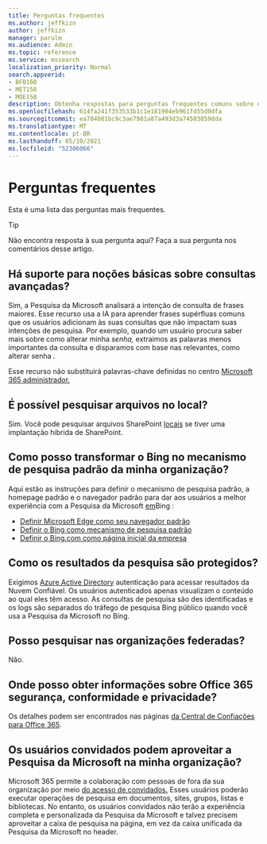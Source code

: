 ```yaml
---
title: Perguntas frequentes
ms.author: jeffkizn
author: jeffkizn
manager: parulm
ms.audience: Admin
ms.topic: reference
ms.service: mssearch
localization_priority: Normal
search.appverid:
- BFB160
- MET150
- MOE150
description: Obtenha respostas para perguntas frequentes comuns sobre o Enterprise Search e a Pesquisa da Microsoft
ms.openlocfilehash: 614fa241f353533b1c1e181904eb961fd55d0dfa
ms.sourcegitcommit: ea784081bc9c3ae7981a87a493d3a74503859dda
ms.translationtype: MT
ms.contentlocale: pt-BR
ms.lasthandoff: 05/10/2021
ms.locfileid: "52306066"
---
```

<!-- markdownlint-disable no-trailing-punctuation -->
# <a name="frequently-asked-questions"></a>Perguntas frequentes

Esta é uma lista das perguntas mais frequentes.

> [!TIP]
> Não encontra resposta à sua pergunta aqui? Faça a sua pergunta nos comentários desse artigo.

## <a name="is-advanced-query-understanding-supported"></a>Há suporte para noções básicas sobre consultas avançadas?

Sim, a Pesquisa da Microsoft analisará a intenção de consulta de frases maiores. Esse recurso usa a IA para aprender frases supérfluas comuns que os usuários adicionam às suas consultas que não impactam suas intenções de pesquisa. Por exemplo, quando um usuário procura saber mais sobre como alterar minha *senha,* extraimos as palavras menos importantes da consulta e disparamos com base nas relevantes, como alterar senha *.*
  
Esse recurso não substituirá palavras-chave definidas no centro [Microsoft 365 administrador.](https://admin.microsoft.com)
  
## <a name="can-you-search-for-files-on-premises"></a>É possível pesquisar arquivos no local?

Sim. Você pode pesquisar arquivos SharePoint [locais](http://sharepoint.com/) se tiver uma implantação híbrida de SharePoint.
  
## <a name="how-do-i-make-bing-the-default-search-engine-for-people-in-my-org"></a>Como posso transformar o Bing no mecanismo de pesquisa padrão da minha organização?

Aqui estão as instruções para definir o mecanismo de pesquisa padrão, a homepage padrão e o navegador padrão para dar aos usuários a melhor experiência com a Pesquisa da Microsoft [em](https://Bing.com)Bing :

- [Definir Microsoft Edge como seu navegador padrão](/deployedge/edge-default-browser)
- [Definir o Bing como mecanismo de pesquisa padrão](set-default-search-engine.md)
- [Definir o Bing.com como página inicial da empresa](set-default-homepage.md)

## <a name="how-are-my-search-results-protected"></a>Como os resultados da pesquisa são protegidos?

Exigimos [Azure Active Directory](/azure/active-directory/) autenticação para acessar resultados da Nuvem Confiável. Os usuários autenticados apenas visualizam o conteúdo ao qual eles têm acesso. As consultas de pesquisa são des identificadas [](https://Bing.com) e os logs são separados do tráfego de pesquisa Bing público quando você usa a Pesquisa da Microsoft no Bing.

## <a name="can-i-search-across-federated-organizations"></a>Posso pesquisar nas organizações federadas?

Não.

## <a name="where-can-i-get-info-about-office-365-security-compliance-and-privacy"></a>Onde posso obter informações sobre Office 365 segurança, conformidade e privacidade?

Os detalhes podem ser encontrados nas páginas [da Central de Confiações para Office 365](https://www.microsoft.com/TrustCenter/CloudServices/office365/default.aspx).

## <a name="can-guest-users-leverage-microsoft-search-in-my-organization"></a>Os usuários convidados podem aproveitar a Pesquisa da Microsoft na minha organização?

Microsoft 365 permite a colaboração com pessoas de fora da sua organização por meio [do acesso de convidados.](/microsoft-365/solutions/collaborate-with-people-outside-your-organization) Esses usuários poderão executar operações de pesquisa em documentos, sites, grupos, listas e bibliotecas. No entanto, os usuários convidados não terão a experiência completa e personalizada da Pesquisa da Microsoft e talvez precisem aproveitar a caixa de pesquisa na página, em vez da caixa unificada da Pesquisa da Microsoft no header.